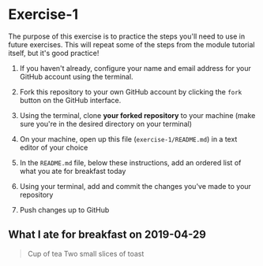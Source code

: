 # Exercise-1

The purpose of this exercise is to practice the steps you'll need to use in future exercises. This will repeat some of the steps from the module tutorial itself, but it's good practice!

1. If you haven't already, configure your name and email address for your GitHub account using the terminal.


2. Fork this repository to your own GitHub account by clicking the `fork` button on the GitHub interface.


3. Using the terminal, clone **your forked repository** to your machine (make sure you're in the desired directory on your terminal)


4. On your machine, open up this file (`exercise-1/README.md`) in a text editor of your choice


5. In the `README.md` file, below these instructions, add an ordered list of what you ate for breakfast today


6. Using your terminal, add and commit the changes you've made to your repository


7. Push changes up to GitHub

## What I ate for breakfast on 2019-04-29
>  Cup of tea
>  Two small slices of toast

